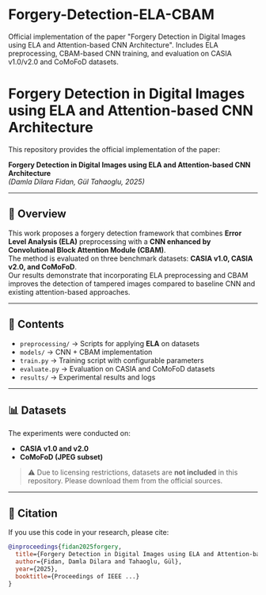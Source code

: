 # Forgery-Detection-ELA-CBAM
Official implementation of the paper "Forgery Detection in Digital Images using ELA and Attention-based CNN Architecture". Includes ELA preprocessing, CBAM-based CNN training, and evaluation on CASIA v1.0/v2.0 and CoMoFoD datasets.
# Forgery Detection in Digital Images using ELA and Attention-based CNN Architecture

This repository provides the official implementation of the paper:

**Forgery Detection in Digital Images using ELA and Attention-based CNN Architecture**  
*(Damla Dilara Fidan, Gül Tahaoglu, 2025)*

---

## 📖 Overview
This work proposes a forgery detection framework that combines **Error Level Analysis (ELA)** preprocessing with a **CNN enhanced by Convolutional Block Attention Module (CBAM)**.  
The method is evaluated on three benchmark datasets: **CASIA v1.0, CASIA v2.0, and CoMoFoD**.  
Our results demonstrate that incorporating ELA preprocessing and CBAM improves the detection of tampered images compared to baseline CNN and existing attention-based approaches.

---

## 📂 Contents
- `preprocessing/` → Scripts for applying **ELA** on datasets  
- `models/` → CNN + CBAM implementation  
- `train.py` → Training script with configurable parameters  
- `evaluate.py` → Evaluation on CASIA and CoMoFoD datasets  
- `results/` → Experimental results and logs  

---

## 📊 Datasets
The experiments were conducted on:
- **CASIA v1.0 and v2.0**  
- **CoMoFoD (JPEG subset)**  

> ⚠️ Due to licensing restrictions, datasets are **not included** in this repository. Please download them from the official sources.

---

## 🔗 Citation
If you use this code in your research, please cite:

```bibtex
@inproceedings{fidan2025forgery,
  title={Forgery Detection in Digital Images using ELA and Attention-based CNN Architecture},
  author={Fidan, Damla Dilara and Tahaoglu, Gül},
  year={2025},
  booktitle={Proceedings of IEEE ...}
}
